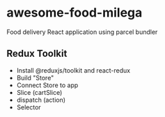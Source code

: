 # awesome-food-milega

Food delivery React application using parcel bundler

## Redux Toolkit

- Install @reduxjs/toolkit and react-redux
- Build "Store"
- Connect Store to app
- Slice (cartSlice)
- dispatch (action)
- Selector
